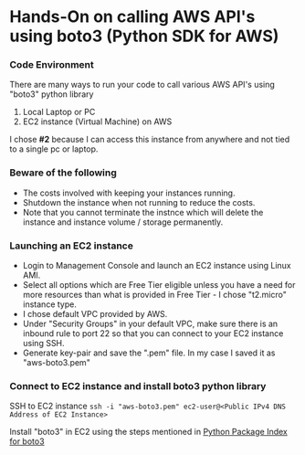 # Hands-On on calling AWS API's using boto3 (Python SDK for AWS)

### Code Environment
There are many ways to run your code to call various AWS API's using "boto3" python library
1. Local Laptop or PC
2. EC2 instance (Virtual Machine) on AWS

I chose **#2** because I can access this instance from anywhere and not tied to a single pc or laptop.

### Beware of the following
* The costs involved with keeping your instances running.
* Shutdown the instance when not running to reduce the costs.
* Note that you cannot terminate the instnce which will delete the instance and instance volume / storage permanently.

### Launching an EC2 instance
* Login to Management Console and launch an EC2 instance using Linux AMI.
* Select all options which are Free Tier eligible unless you have a need for more resources than what is provided in Free Tier - I chose "t2.micro" instance type.
* I chose default VPC provided by AWS.
* Under "Security Groups" in your default VPC, make sure there is an inbound rule to port 22 so that you can connect to your EC2 instance using SSH.
* Generate key-pair and save the ".pem" file. In my case I saved it as "aws-boto3.pem"

### Connect to EC2 instance and install boto3 python library

SSH to EC2 instance
```ssh -i "aws-boto3.pem" ec2-user@<Public IPv4 DNS Address of EC2 Instance>```

Install "boto3" in EC2 using the steps mentioned in 
[Python Package Index for boto3](https://pypi.org/project/boto3/)
